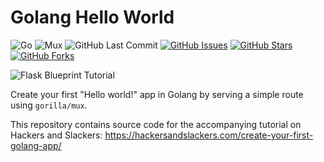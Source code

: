 # Golang Hello World

![Go](https://img.shields.io/badge/Go-1.14-blue.svg?logo=go&longCache=true&logoColor=white&style=flat-square&colorA=4c566a&colorB=5e81ac)
![Mux](https://img.shields.io/badge/Mux-1.7.4-blue.svg?logo=go&longCache=true&logoColor=white&style=flat-square&colorA=4c566a&colorB=5e81ac)
![GitHub Last Commit](https://img.shields.io/github/last-commit/google/skia.svg?style=flat-square&colorA=4c566a&colorB=a3be8c)
[![GitHub Issues](https://img.shields.io/github/issues/hackersandslackers/golang-helloworld.svg?style=flat-square&colorA=4c566a&colorB=ebcb8b)](https://github.com/hackersandslackers/golang-helloworld/issues)
[![GitHub Stars](https://img.shields.io/github/stars/hackersandslackers/golang-helloworld.svg?style=flat-square&colorB=ebcb8b&colorA=4c566a)](https://github.com/hackersandslackers/golang-helloworld/stargazers)
[![GitHub Forks](https://img.shields.io/github/forks/hackersandslackers/golang-helloworld.svg?style=flat-square&colorA=4c566a&colorB=ebcb8b)](https://github.com/hackersandslackers/golang-helloworld/network)

![Flask Blueprint Tutorial](https://github.com/hackersandslackers/golang-helloworld/blob/master/.github/golang-gettingstarted@2x.jpg?raw=true)

Create your first "Hello world!" app in Golang by serving a simple route using `gorilla/mux`.

This repository contains source code for the accompanying tutorial on Hackers and Slackers: https://hackersandslackers.com/create-your-first-golang-app/
